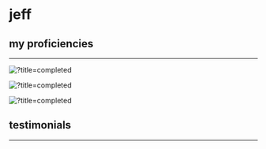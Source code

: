 # jeff

## my proficiencies
----------------------------------------------

![?title=completed](https://progress-bar.dev/75/?title=Lua&suffix=(experienced)&width=250&color=e66953) 

![?title=completed](https://progress-bar.dev/55/?title=Java&suffix=(intermediate)&width=245&color=e66953) 

![?title=completed](https://progress-bar.dev/20/?title=SQL&suffix=(novice)&width=250&color=64ba63) 


## testimonials
----------------------------------------------
>
